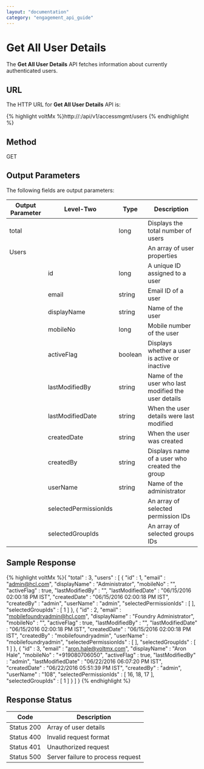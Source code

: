 ```yaml
---
layout: "documentation"
category: "engagement_api_guide"
---
```


# Get All User Details

The **Get All User Details** API fetches information about currently authenticated users.

## URL

The HTTP URL for **Get All User Details** API is:

{% highlight voltMx %}http://<host>:<port>/api/v1/accessmgmt/users
{% endhighlight %}

## Method

GET

## Output Parameters

The following fields are output parameters:

| Output Parameter | Level-Two             | Type    | Description                                         |
| ---------------- | --------------------- | ------- | --------------------------------------------------- |
| total            |                       | long    | Displays the total number of users                  |
| Users            |                       |         | An array of user properties                         |
|                  | id                    | long    | A unique ID assigned to a user                      |
|                  | email                 | string  | Email ID of a user                                  |
|                  | displayName           | string  | Name of the user                                    |
|                  | mobileNo              | long    | Mobile number of the user                           |
|                  | activeFlag            | boolean | Displays whether a user is active or inactive       |
|                  | lastModifiedBy        | string  | Name of the user who last modified the user details |
|                  | lastModifiedDate      | string  | When the user details were last modified            |
|                  | createdDate           | string  | When the user was created                           |
|                  | createdBy             | string  | Displays name of a user who created the group       |
|                  | userName              | string  | Name of the administrator                           |
|                  | selectedPermissionIds |         | An array of selected permission IDs                 |
|                  | selectedGroupIds      |         | An array of selected groups IDs                     |

## Sample Response

{% highlight voltMx %}{
"total" : 3,
"users" : [ {
"id" : 1,
"email" : "admin@hcl.com",
"displayName" : "Administrator",
"mobileNo" : "",
"activeFlag" : true,
"lastModifiedBy" : "",
"lastModifiedDate" : "06/15/2016 02:00:18 PM IST",
"createdDate" : "06/15/2016 02:00:18 PM IST",
"createdBy" : "admin",
"userName" : "admin",
"selectedPermissionIds" : [ ],
"selectedGroupIds" : [ 1 ]
}, {
"id" : 2,
"email" : "mobilefoundryadmin@hcl.com",
"displayName" : "Foundry Administrator",
"mobileNo" : "",
"activeFlag" : true,
"lastModifiedBy" : "",
"lastModifiedDate" : "06/15/2016 02:00:18 PM IST",
"createdDate" : "06/15/2016 02:00:18 PM IST",
"createdBy" : "mobilefoundryadmin",
"userName" : "mobilefoundryadmin",
"selectedPermissionIds" : [ ],
"selectedGroupIds" : [ 1 ]
}, {
"id" : 3,
"email" : "aron.hale@voltmx.com",
"displayName" : "Aron Hale",
"mobileNo" : "+919080706050",
"activeFlag" : true,
"lastModifiedBy" : "admin",
"lastModifiedDate" : "06/22/2016 06:07:20 PM IST",
"createdDate" : "06/22/2016 05:51:39 PM IST",
"createdBy" : "admin",
"userName" : "108",
"selectedPermissionIds" : [ 16, 18, 17 ],
"selectedGroupIds" : [ 1 ]
} ]
}
{% endhighlight %}

## Response Status

| Code       | Description                       |
| ---------- | --------------------------------- |
| Status 200 | Array of user details             |
| Status 400 | Invalid request format            |
| Status 401 | Unauthorized request              |
| Status 500 | Server failure to process request |
